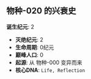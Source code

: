 ## 物种-020 的兴衰史

**诞生纪元**: 2
- **灭绝纪元**: 2
- **生命周期**: 0纪元
- **巅峰人口**: 0
- **起源**: 从 物种-000 变异而来
- **核心DNA**: `Life, Reflection`

